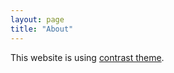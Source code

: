 ```yaml
---
layout: page
title: "About"
---
```


This website is using <a href="https://github.com/niklasbuschmann/contrast">contrast theme</a>.